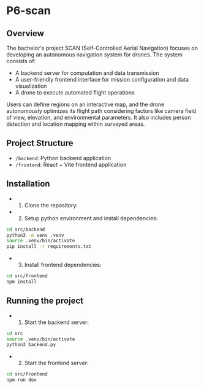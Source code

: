 # P6-scan

## Overview

The bachelor's project SCAN (Self-Controlled Aerial Navigation) focuses on developing an autonomous navigation system for drones. The system consists of:

- A backend server for computation and data transmission
- A user-friendly frontend interface for mission configuration and data visualization
- A drone to execute automated flight operations

Users can define regions on an interactive map, and the drone autonomously optimizes its flight path considering factors like camera field of view, elevation, and environmental parameters. It also includes person detection and location mapping within surveyed areas.

## Project Structure

- `/backend`: Python backend application
- `/frontend`: React + Vite frontend application

## Installation

- 1. Clone the repository:
- 2. Setup python environment and install dependencies:

```bash
cd src/backend
python3 -m venv .venv
source .venv/bin/activate
pip install -r requirements.txt
```

- 3. Install frontend dependencies:

```bash
cd src/frontend
npm install
```

## Running the project

- 1. Start the backend server:

```bash
cd src
source .venv/bin/activate
python3 backend.py
```

- 2. Start the frontend server:

```bash
cd src/frontend
npm run dev
```
